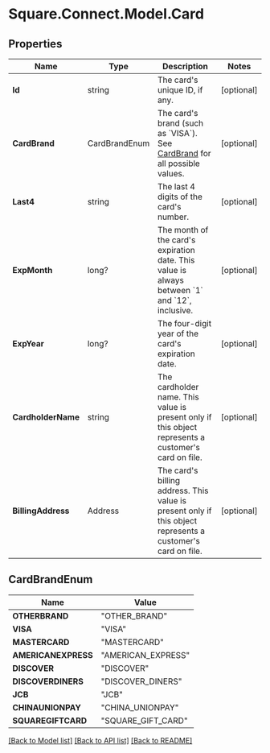 # Square.Connect.Model.Card
## Properties

Name | Type | Description | Notes
------------ | ------------- | ------------- | -------------
**Id** | string | The card&#39;s unique ID, if any. | [optional] 
**CardBrand** | CardBrandEnum | The card&#39;s brand (such as &#x60;VISA&#x60;). See [CardBrand](#type-cardbrand) for all possible values. | [optional] 
**Last4** | string | The last 4 digits of the card&#39;s number. | [optional] 
**ExpMonth** | long? | The month of the card&#39;s expiration date. This value is always between &#x60;1&#x60; and &#x60;12&#x60;, inclusive. | [optional] 
**ExpYear** | long? | The four-digit year of the card&#39;s expiration date. | [optional] 
**CardholderName** | string | The cardholder name. This value is present only if this object represents a customer&#39;s card on file. | [optional] 
**BillingAddress** | Address | The card&#39;s billing address. This value is present only if this object represents a customer&#39;s card on file. | [optional] 


## CardBrandEnum

Name | Value
------------ | -------------
**OTHERBRAND** | "OTHER_BRAND"
**VISA** | "VISA"
**MASTERCARD** | "MASTERCARD"
**AMERICANEXPRESS** | "AMERICAN_EXPRESS"
**DISCOVER** | "DISCOVER"
**DISCOVERDINERS** | "DISCOVER_DINERS"
**JCB** | "JCB"
**CHINAUNIONPAY** | "CHINA_UNIONPAY"
**SQUAREGIFTCARD** | "SQUARE_GIFT_CARD"



[[Back to Model list]](../README.md#documentation-for-models) [[Back to API list]](../README.md#documentation-for-api-endpoints) [[Back to README]](../README.md)

